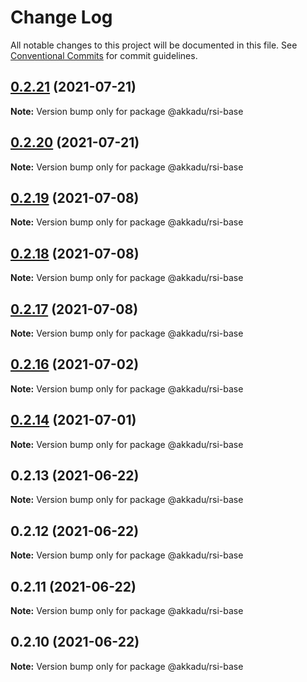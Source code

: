 # Change Log

All notable changes to this project will be documented in this file.
See [Conventional Commits](https://conventionalcommits.org) for commit guidelines.

## [0.2.21](https://github.com/Akkadu/rsi-api-widgets/compare/@akkadu/rsi-base@0.2.20...@akkadu/rsi-base@0.2.21) (2021-07-21)

**Note:** Version bump only for package @akkadu/rsi-base





## [0.2.20](https://github.com/Akkadu/rsi-api-widgets/compare/@akkadu/rsi-base@0.2.19...@akkadu/rsi-base@0.2.20) (2021-07-21)

**Note:** Version bump only for package @akkadu/rsi-base





## [0.2.19](https://github.com/Akkadu/rsi-api-widgets/compare/@akkadu/rsi-base@0.2.18...@akkadu/rsi-base@0.2.19) (2021-07-08)

**Note:** Version bump only for package @akkadu/rsi-base





## [0.2.18](https://github.com/Akkadu/rsi-api-widgets/compare/@akkadu/rsi-base@0.2.17...@akkadu/rsi-base@0.2.18) (2021-07-08)

**Note:** Version bump only for package @akkadu/rsi-base





## [0.2.17](https://github.com/Akkadu/rsi-api-widgets/compare/@akkadu/rsi-base@0.2.16...@akkadu/rsi-base@0.2.17) (2021-07-08)

**Note:** Version bump only for package @akkadu/rsi-base





## [0.2.16](https://github.com/Akkadu/rsi-api-widgets/compare/@akkadu/rsi-base@0.2.14...@akkadu/rsi-base@0.2.16) (2021-07-02)

**Note:** Version bump only for package @akkadu/rsi-base





## [0.2.14](https://github.com/Akkadu/rsi-api-widgets/compare/@akkadu/rsi-base@0.2.13...@akkadu/rsi-base@0.2.14) (2021-07-01)

**Note:** Version bump only for package @akkadu/rsi-base





## 0.2.13 (2021-06-22)

**Note:** Version bump only for package @akkadu/rsi-base





## 0.2.12 (2021-06-22)

**Note:** Version bump only for package @akkadu/rsi-base





## 0.2.11 (2021-06-22)

**Note:** Version bump only for package @akkadu/rsi-base





## 0.2.10 (2021-06-22)

**Note:** Version bump only for package @akkadu/rsi-base
